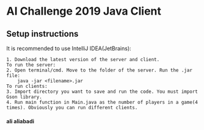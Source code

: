 # AI Challenge 2019 Java Client
## Setup instructions

It is recommended to use IntelliJ IDEA(JetBrains):

```
1. Download the latest version of the server and client.
To run the server:
2. Open terminal/cmd. Move to the folder of the server. Run the .jar file:
	java -jar <filename>.jar
To run clients:
3. Import directory you want to save and run the code. You must import Gson library.
4. Run main function in Main.java as the number of players in a game(4 times). Obviously you can run different clients.
```

#### ali aliabadi



